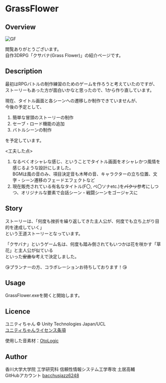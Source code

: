 # GrassFlower

## Overview
![GF](https://user-images.githubusercontent.com/59596135/77295936-1e24be80-6d2a-11ea-8961-ee6e2ab4622a.PNG)  

閲覧ありがとうございます。  
自作3DRPG「クサバナ(Grass Flower)」の紹介ページです。  

## Description
最初はRPGバトルの制作練習のためのゲームを作ろうと考えていたのですが、  
ストーリーもあった方が面白いかなと思ったので、1から作り直しています。 

現在、タイトル画面と各シーンへの遷移しか制作できていませんが、  
今後の予定として、  
1. 簡単な冒頭のストーリーの制作  
2. セーブ・ロード機能の追加  
3. バトルシーンの制作  

を予定しています。  

<工夫した点>
1. なるべくオシャレな感じ、ということでタイトル画面をオシャレかつ風情を感じるような設計にしました。  
  BGMは風の音のみ、項目決定音も木琴の音、キャラクターの立ち位置、文字・シーン遷移のフェードエフェクトなど
2. 現在販売されている有名なタイトル(F〇, ペ〇ソナetc.)を~~パクリ~~参考にしつつ、オリジナルな要素で会話シーン・戦闘シーンをゴージャスに

## Story
ストーリーは、「何度も挫折を繰り返してきた主人公が、何度でも立ち上がり目的を達成していく」  
という王道ストーリーとなっています。  

「クサバナ」というゲーム名は、何度も踏み倒されてもいつかは花を咲かす「草花」と主人公が似ている  
といった~~安直な~~考えで決定しました。

:kissing_heart:プランナーの方、コラボレーションお待ちしております！:kissing_heart:  

## Usage
GrassFlower.exeを開くと開始します。
## Licence
ユニティちゃん © Unity Technologies Japan/UCL  
[ユニティちゃんライセンス条項](https://unity-chan.com/contents/guideline/)  

使用した音素材：[OtoLogic](https://otologic.jp)

## Author  
香川大学大学院 工学研究科 信頼性情報システム工学専攻 土居高輔  
GitHubアカウント [bacchusjazz6248](https://github.com/bacchusjazz6248)
